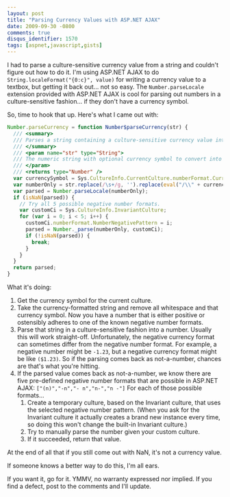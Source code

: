 ```yaml
---
layout: post
title: "Parsing Currency Values with ASP.NET AJAX"
date: 2009-09-30 -0800
comments: true
disqus_identifier: 1570
tags: [aspnet,javascript,gists]
---
```

I had to parse a culture-sensitive currency value from a string and
couldn't figure out how to do it. I'm using ASP.NET AJAX to do
`String.localeFormat("{0:c}", value)` for writing a currency value to a
textbox, but getting it back out... not so easy. The
`Number.parseLocale` extension provided with ASP.NET AJAX is cool for
parsing out numbers in a culture-sensitive fashion... if they don't have
a currency symbol.

So, time to hook that up. Here's what I came out with:

```javascript
Number.parseCurrency = function Number$parseCurrency(str) {
  /// <summary>
  /// Parses a string containing a culture-sensitive currency value into a number.
  /// </summary>
  /// <param name="str" type="String">
  /// The numeric string with optional currency symbol to convert into a number.
  /// </param>
  /// <returns type="Number" />
  var currencySymbol = Sys.CultureInfo.CurrentCulture.numberFormat.CurrencySymbol;
  var numberOnly = str.replace(/\s+/g, '').replace(eval("/\\" + currencySymbol + "/g"), '');
  var parsed = Number.parseLocale(numberOnly);
  if (isNaN(parsed)) {
    // Try all 5 possible negative number formats.
    var customCi = Sys.CultureInfo.InvariantCulture;
    for (var i = 0; i < 5; i++) {
      customCi.numberFormat.NumberNegativePattern = i;
      parsed = Number._parse(numberOnly, customCi);
      if (!isNaN(parsed)) {
        break;
      }
    }
  }
  return parsed;
}
```

What it's doing:

1.  Get the currency symbol for the current culture.
2.  Take the currency-formatted string and remove all whitespace and that currency symbol. Now you have a number that is either positive or ostensibly adheres to one of the known negative number formats.
3.  Parse that string in a culture-sensitive fashion into a number. Usually this will work straight-off. Unfortunately, the negative currency format can sometimes differ from the negative number format. For example, a negative number might be `-1.23`, but a negative currency format might be like `($1.23)`. So if the parsing comes back as not-a-number, chances are that's what you're hitting.
4.  If the parsed value comes back as not-a-number, we know there are five pre-defined negative number formats that are possible in ASP.NET AJAX: `["(n)","-n","- n","n-","n -"]` For each of those possible formats...
    1.  Create a temporary culture, based on the Invariant culture, that uses the selected negative number pattern. (When you ask for the Invariant culture it actually creates a brand new instance every time, so doing this won't change the built-in Invariant culture.)
    2.  Try to manually parse the number given your custom culture.
    3.  If it succeeded, return that value.

At the end of all that if you still come out with NaN, it's not a
currency value.

If someone knows a better way to do this, I'm all ears.

If you want it, go for it. YMMV, no warranty expressed nor implied. If
you find a defect, post to the comments and I'll update.

